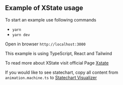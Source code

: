 ## Example of XState usage

To start an example use following commands

- `yarn`
- `yarn dev`

Open in browser `http://localhost:3000`

This example is using TypeScript, React and Tailwind 

To read more about XState visit official Page [Xstate](https://xstate.js.org/)

If you would like to see statechart, copy all content from `animation.machine.ts` to [Statechart Visualizer](https://stately.ai/viz)
